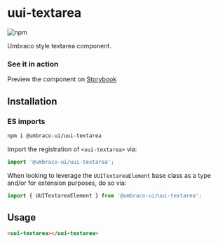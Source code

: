 # uui-textarea

![npm](https://img.shields.io/npm/v/@umbraco-ui/uui-textarea?logoColor=%231B264F)

Umbraco style textarea component.

### See it in action

Preview the component on [Storybook](http://localhost:6006/?path=/story/uui-textarea)

## Installation

### ES imports

```zsh
npm i @umbraco-ui/uui-textarea
```

Import the registration of `<uui-textarea>` via:

```javascript
import '@umbraco-ui/uui-textarea';
```

When looking to leverage the `UUITextareaElement` base class as a type and/or for extension purposes, do so via:

```javascript
import { UUITextareaElement } from '@umbraco-ui/uui-textarea';
```

## Usage

```html
<uui-textarea></uui-textarea>
```

